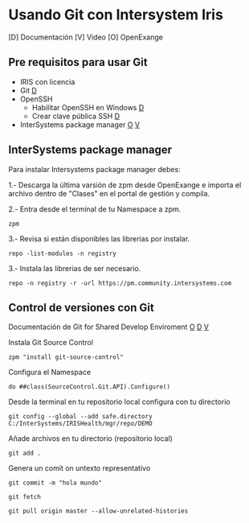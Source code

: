 # Usando Git con Intersystem Iris

[D] Documentación
[V] Video
[O] OpenExange

## Pre requisitos para usar Git

- IRIS con licencia
- Git [D](https://git-scm.com/downloads/win)
- OpenSSH
  - Habilitar OpenSSH en Windows [D](https://soporte.donweb.com/hc/es/articles/19426302601364--C%C3%B3mo-habilitar-el-cliente-OpenSSH-en-Windows-10) 
  - Crear clave pública SSH [D](https://docs.github.com/es/authentication/connecting-to-github-with-ssh/generating-a-new-ssh-key-and-adding-it-to-the-ssh-agent)
- InterSystems package manager [O](https://openexchange.intersystems.com/package/InterSystems-Package-Manager-1) [V](https://www.youtube.com/watch?v=UzrG91_swLM&list=PLKb2cBVphNQRcmxt4LtYDyLJEPfF4X4-4&index=7&t=615s)


## InterSystems package manager

Para instalar Intersystems package manager debes:

1.- Descarga la última varsión de zpm desde OpenExange e importa el archivo dentro de "Clases" en el portal de gestión y compila.

2.- Entra desde el terminal de tu Namespace a zpm.
```
zpm 
```

3.- Revisa si están disponibles las librerias por instalar.
```
repo -list-modules -n registry
```


3.- Instala las librerias de ser necesario.
```
repo -n registry -r -url https://pm.community.intersystems.com
```


## Control de versiones con Git

Documentación de Git for Shared Develop Enviroment  [O](https://openexchange.intersystems.com/package/Git-for-Shared-Development-Environments)  [D](https://community.intersystems.com/post/git-shared-development-environments) [V](https://youtu.be/elVQEU9MitE?t=387) 

Instala Git Source Control
```
zpm "install git-source-control"
```

Configura el Namespace
```
do ##class(SourceControl.Git.API).Configure()
```

Desde la terminal en tu repositorio local configura con tu directorio
```
git config --global --add safe.directory C:/InterSystems/IRISHealth/mgr/repo/DEMO
```

Añade archivos en tu directorio (repositorio local) 
```
git add .
```

Genera un comit on untexto representativo
```
git commit -m "hola mundo"
```

```
git fetch

git pull origin master --allow-unrelated-histories

```





